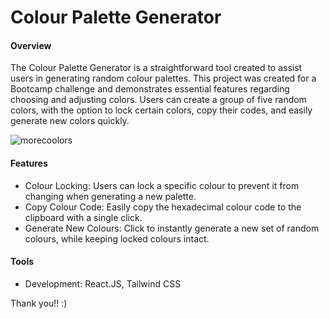 <h1>Colour Palette Generator</h1>
<h4>Overview</h4>
<p>The Colour Palette Generator is a straightforward tool created to assist users in generating random colour palettes. This project was created for a Bootcamp challenge and demonstrates essential features regarding choosing and adjusting colors. Users can create a group of five random colors, with the option to lock certain colors, copy their codes, and easily generate new colors quickly.</p>

![morecoolors](https://github.com/user-attachments/assets/be95a8d2-b3ea-4661-914d-7b56d889a16c)



<h4>Features</h4>
<ul>
<li>Colour Locking: Users can lock a specific colour to prevent it from changing when generating a new palette.</li>
<li>Copy Colour Code: Easily copy the hexadecimal colour code to the clipboard with a single click.</li>
<li>Generate New Colours: Click to instantly generate a new set of random colours, while keeping locked colours intact.</li>
</ul>

<h4>Tools</h4>
<ul>
<li>Development: React.JS, Tailwind CSS</li>
</ul>


Thank you!! :)
